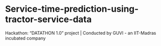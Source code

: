 # Service-time-prediction-using-tractor-service-data
Hackathon: “DATATHON 1.0” project | Conducted by GUVI - an IIT-Madras incubated company
